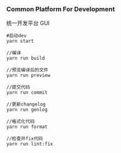 ### Common Platform For Development

统一开发平台 GUI

```text
#启动dev
yarn start

//编译
yarn run build

//预览编译后的文件
yarn run preview

//提交代码
yarn run commit

//更新changelog
yarn run genlog

//格式化代码
yarn run format

//检查并fix代码
yarn run lint:fix
```
